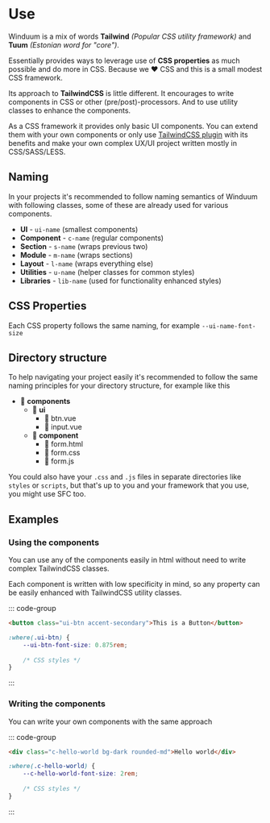 # Use

Winduum is a mix of words **Tailwind** _(Popular CSS utility framework)_ and **Tuum** _(Estonian word for "core")_.

Essentially provides ways to leverage use of **CSS properties** as much possible and do more in CSS. Because we ❤️ CSS and this is a small modest CSS framework.

Its approach to **TailwindCSS** is little different. It encourages to write components in CSS or other (pre/post)-processors.
And to use utility classes to enhance the components.

As a CSS framework it provides only basic UI components. You can extend them with your own components or only use [TailwindCSS plugin](/docs/config) with its benefits and make your own complex UX/UI project written mostly in CSS/SASS/LESS.

## Naming

In your projects it's recommended to follow naming semantics of Winduum with following classes, some of these are already used for various components.

* **UI** - `ui-name` (smallest components)
* **Component** - `c-name` (regular components)
* **Section** - `s-name` (wraps previous two)
* **Module** - `m-name` (wraps sections)
* **Layout** - `l-name` (wraps everything else)
* **Utilities** - `u-name` (helper classes for common styles)
* **Libraries** - `lib-name` (used for functionality enhanced styles)

## CSS Properties

Each CSS property follows the same naming, for example `--ui-name-font-size`

## Directory structure

To help navigating your project easily it's recommended to follow the same naming principles for your directory structure, for example like this

* 📁 **components**
    * 📁 **ui**
        * 📄 btn.vue
        * 📄 input.vue
    * 📁 **component**
        * 📄 form.html
        * 📄 form.css
        * 📄 form.js


You could also have your `.css` and `.js` files in separate directories like `styles` or `scripts`, but that's up to you and your framework that you use, you might use SFC too.

## Examples

### Using the components

You can use any of the components easily in html without need to write complex TailwindCSS classes.

Each component is written with low specificity in mind, so any property can be easily enhanced with TailwindCSS utility classes.

::: code-group
```html
<button class="ui-btn accent-secondary">This is a Button</button>
```
```css
:where(.ui-btn) {
    --ui-btn-font-size: 0.875rem;
    
    /* CSS styles */
}
```
:::

### Writing the components

You can write your own components with the same approach

::: code-group
```html
<div class="c-hello-world bg-dark rounded-md">Hello world</div>
```
```css
:where(.c-hello-world) {
    --c-hello-world-font-size: 2rem;
    
    /* CSS styles */
}
```
:::

